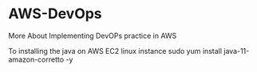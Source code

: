 # AWS-DevOps
More About Implementing DevOPs practice in AWS

To installing the java on AWS EC2 linux instance 
sudo yum install java-11-amazon-corretto -y
